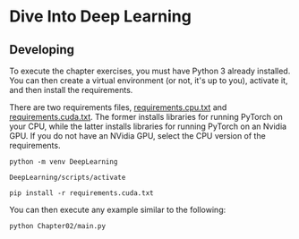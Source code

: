 # Dive Into Deep Learning

## Developing

To execute the chapter exercises, you must have Python 3 already installed.
You can then create a virtual environment (or not, it's up to you), activate it,
and then install the requirements.

There are two requirements files, [requirements.cpu.txt](./requirements.cpu.txt)
and [requirements.cuda.txt](./requirements.cuda.txt).
The former installs libraries for running PyTorch on your CPU,
while the latter installs libraries for running PyTorch on an Nvidia GPU.
If you do not have an NVidia GPU, select the CPU version of the requirements.

```shell
python -m venv DeepLearning

DeepLearning/scripts/activate

pip install -r requirements.cuda.txt
```

You can then execute any example similar to the following:

```shell
python Chapter02/main.py
```
